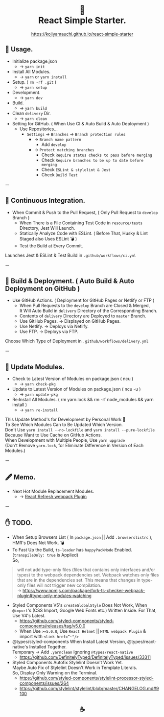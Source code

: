 <h1 align="center">
🥤<br>
React Simple Starter.
</h1>  

<p align="center"><a href="https://kojiyamauchi.github.io/react-simple-starter/">https://kojiyamauchi.github.io/react-simple-starter</a></p>  

## 🧉 Usage.
- Initialize package.json
  - -> `yarn init`
- Install All Modules.
  - -> `yarn` or `yarn install`  
- Setup. ( `rm -rf .git` )  
  - -> `yarn setup`
- Development.  
  - -> `yarn dev`
- Build.  
  - -> `yarn build`  
- Clean `delivery` Dir.  
  - -> `yarn clean`  
- Setting for GitHub. ( When Use CI & Auto Build & Auto Deployment )
  - Use Repositories...
    - `Settings` -> `Branches` -> `Branch protection rules`
      - -> `Branch name pattern`
        - Add `develop`
      - -> `Protect matching branches`
        - Check `Require status checks to pass before merging`
        - Check `Require branches to be up to date before merging`
        - Check `ESLint & stylelint & Jest`
        - Check `Build Test`

ー  

## 🧉 Continuous Integration.
- When Commit & Push to the Pull Request, ( Only Pull Request to `develop` Branch )
  - When There is a File Containing Test Code in  `resource/tests` Directory, Jest Will Launch.
  - Statically Analyze Code with ESLint. ( Before That, Husky & Lint Staged also Uses ESLint 💣 )
  - Test the Build at Every Commit.  

Launches Jest & ESLint & Test Build in `.github/workflows/ci.yml`  

ー  

## 🧉 Build & Deployment. ( Auto Build & Auto Deployment on GitHub )
- Use GitHub Actions. ( Deployment for GitHub Pages or Netlify or FTP )  
  - When Pull Requests to the `develop` Branch are Closed & Merged,  
    It Will Auto Build in `delivery` Directory of the Corresponding Branch.
  - Contents of `delivery` Directory are Deployed to `master` Branch.
  - Use GitHub Pages. -> Displayed on GitHub Pages.
  - Use Netlify. -> Deploys via Netlify.
  - Use FTP. -> Deploys via FTP.  

Choose Which Type of Deployment in `.github/workflows/delivery.yml`  

ー  

## 🧉 Update Modules.
- Check to Latest Version of Modules on package.json ( ncu )
  - -> `yarn check-pkg`
- Update to Latest Version of Modules on package.json ( ncu -u )
  - -> `yarn update-pkg`
- Re:Install All Modules. ( rm yarn.lock && rm -rf node_modules && yarn install )
  - -> `yarn re-install`  

This Update Method's for Development by Personal Work 🤔  
To See Which Modules Can to Be Updated Which Version.  
Don't Use `yarn install --no-lockfile` and `yarn install --pure-lockfile`  
Because Want to Use Cache on GitHub Actions.   
When Development with Multiple People, Use `yarn upgrade`  
(Don't Remove `yarn.lock`, for Eliminate Difference in Version of Each Modules.)  

ー  

## 🖋 Memo.
- Next Hot Module Replacement Modules.  
  - -> [React Refresh webpack Plugin](https://github.com/pmmmwh/react-refresh-webpack-plugin)

ー  

## ✋ TODO.  
- When Setup Browsers List ( In `package.json` || Add `.browserslistrc` ), HMR's Does Not Work. 💣
- To Fast Up the Build, `ts-loader` has `happyPackMode` Enabled. (`transpileOnly: true` is Applied)  
So,  
> will not add type-only files (files that contains only interfaces and/or types) to the webpack dependencies set. Webpack watches only files that are in the dependencies set. This means that changes in type-only files will not trigger new compilation.  
-> <https://www.npmjs.com/package/fork-ts-checker-webpack-plugin#type-only-modules-watching>
- Styled Components V5's `createGlobalStyle` Does Not Work, When `@import`'s (CSS Import, Google Web Fonts etc.) Written Inside. For That, Use V4's Latest.
  - <https://github.com/styled-components/styled-components/releases/tag/v5.0.0>  
  - When Use `>=5.0.0`, Use `React Helmet` || `HTML webpack Plugin` & import with `<link href=“~"/>`
- @types/styled-components When Install Latest Version, @types/react-native's Installed Together.  
  Temporary -> Add `.yarnclean` Ignoring `@types/react-native`
  - <https://github.com/DefinitelyTyped/DefinitelyTyped/issues/33311>  
- Styled Components Autofix Stylelint Doesn't Work Yet.  
  Maybe Auto Fix of Stylelint Doesn't Work in Template Literals.  
  So, Display Only Warning on the Terminal.
  - <https://github.com/styled-components/stylelint-processor-styled-components/issues/264>  
  - <https://github.com/stylelint/stylelint/blob/master/CHANGELOG.md#9100>

<h2 align="center">☕️</h2>    
